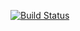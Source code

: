 [![Build Status](https://travis-ci.com/kamilbaczek/estimations-tool.svg?branch=develop)](https://travis-ci.com/kamilbaczek/estimations-tool)
